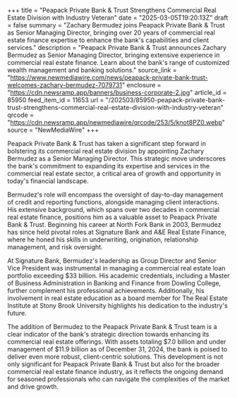 +++
title = "Peapack Private Bank & Trust Strengthens Commercial Real Estate Division with Industry Veteran"
date = "2025-03-05T19:20:13Z"
draft = false
summary = "Zachary Bermudez joins Peapack Private Bank & Trust as Senior Managing Director, bringing over 20 years of commercial real estate finance expertise to enhance the bank's capabilities and client services."
description = "Peapack Private Bank & Trust announces Zachary Bermudez as Senior Managing Director, bringing extensive experience in commercial real estate finance. Learn about the bank's range of customized wealth management and banking solutions."
source_link = "https://www.newmediawire.com/news/peapack-private-bank-trust-welcomes-zachary-bermudez-7079731"
enclosure = "https://cdn.newsramp.app/banners/business-corporate-2.jpg"
article_id = 85950
feed_item_id = 11653
url = "/202503/85950-peapack-private-bank-trust-strengthens-commercial-real-estate-division-with-industry-veteran"
qrcode = "https://cdn.newsramp.app/newmediawire/qrcode/253/5/knot8PZ0.webp"
source = "NewMediaWire"
+++

<p>Peapack Private Bank & Trust has taken a significant step forward in bolstering its commercial real estate division by appointing Zachary Bermudez as a Senior Managing Director. This strategic move underscores the bank's commitment to expanding its expertise and services in the commercial real estate sector, a critical area of growth and opportunity in today's financial landscape.</p><p>Bermudez's role will encompass the oversight of day-to-day management of credit and reporting functions, alongside managing client interactions. His extensive background, which spans over two decades in commercial real estate finance, positions him as a valuable asset to Peapack Private Bank & Trust. Beginning his career at North Fork Bank in 2003, Bermudez has since held pivotal roles at Signature Bank and A&E Real Estate Finance, where he honed his skills in underwriting, origination, relationship management, and risk oversight.</p><p>At Signature Bank, Bermudez's leadership as Group Director and Senior Vice President was instrumental in managing a commercial real estate loan portfolio exceeding $33 billion. His academic credentials, including a Master of Business Administration in Banking and Finance from Dowling College, further complement his professional achievements. Additionally, his involvement in real estate education as a board member for The Real Estate Institute at Stony Brook University highlights his dedication to the industry's future.</p><p>The addition of Bermudez to the Peapack Private Bank & Trust team is a clear indicator of the bank's strategic direction towards enhancing its commercial real estate offerings. With assets totaling $7.0 billion and under management of $11.9 billion as of December 31, 2024, the bank is poised to deliver even more robust, client-centric solutions. This development is not only significant for Peapack Private Bank & Trust but also for the broader commercial real estate finance industry, as it reflects the ongoing demand for seasoned professionals who can navigate the complexities of the market and drive growth.</p>